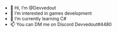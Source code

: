- 👋 Hi, I’m @Devvedout
- 👀 I’m interested in games development
- 🌱 I’m currently learning C#
- 📫 You can DM me on Discord Devvedout#4480

<!---
Devvedout/Devvedout is a ✨ special ✨ repository because its `README.md` (this file) appears on your GitHub profile.
You can click the Preview link to take a look at your changes.
--->
